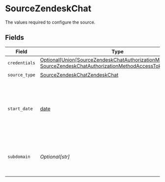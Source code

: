 # SourceZendeskChat

The values required to configure the source.


## Fields

| Field                                                                                                                                                                        | Type                                                                                                                                                                         | Required                                                                                                                                                                     | Description                                                                                                                                                                  | Example                                                                                                                                                                      |
| ---------------------------------------------------------------------------------------------------------------------------------------------------------------------------- | ---------------------------------------------------------------------------------------------------------------------------------------------------------------------------- | ---------------------------------------------------------------------------------------------------------------------------------------------------------------------------- | ---------------------------------------------------------------------------------------------------------------------------------------------------------------------------- | ---------------------------------------------------------------------------------------------------------------------------------------------------------------------------- |
| `credentials`                                                                                                                                                                | [Optional[Union[SourceZendeskChatAuthorizationMethodOAuth20, SourceZendeskChatAuthorizationMethodAccessToken]]](../../models/shared/sourcezendeskchatauthorizationmethod.md) | :heavy_minus_sign:                                                                                                                                                           | N/A                                                                                                                                                                          |                                                                                                                                                                              |
| `source_type`                                                                                                                                                                | [SourceZendeskChatZendeskChat](../../models/shared/sourcezendeskchatzendeskchat.md)                                                                                          | :heavy_check_mark:                                                                                                                                                           | N/A                                                                                                                                                                          |                                                                                                                                                                              |
| `start_date`                                                                                                                                                                 | [date](https://docs.python.org/3/library/datetime.html#date-objects)                                                                                                         | :heavy_check_mark:                                                                                                                                                           | The date from which you'd like to replicate data for Zendesk Chat API, in the format YYYY-MM-DDT00:00:00Z.                                                                   | 2021-02-01T00:00:00Z                                                                                                                                                         |
| `subdomain`                                                                                                                                                                  | *Optional[str]*                                                                                                                                                              | :heavy_minus_sign:                                                                                                                                                           | Required if you access Zendesk Chat from a Zendesk Support subdomain.                                                                                                        |                                                                                                                                                                              |